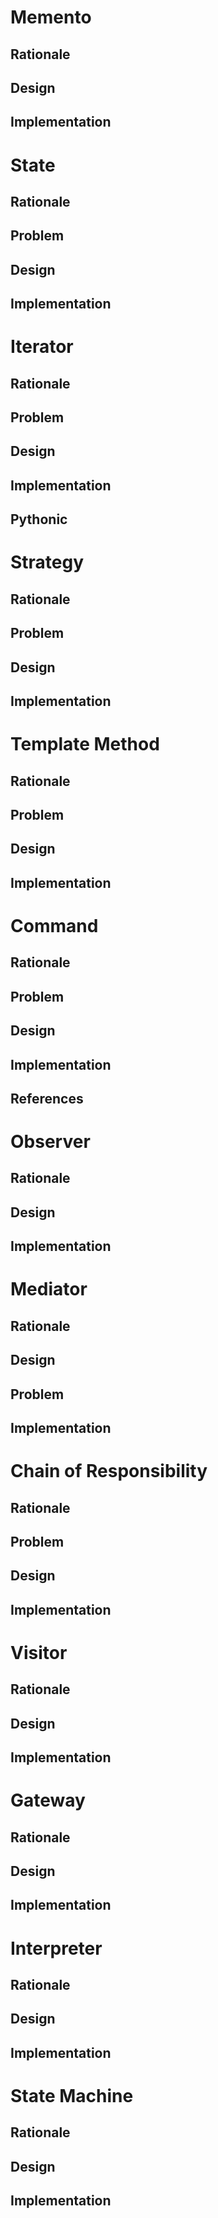 

Memento
=======

Rationale
---------

Design
------

Implementation
--------------




State
=====

Rationale
---------

Problem
-------

Design
------

Implementation
--------------




Iterator
========

Rationale
---------

Problem
-------

Design
------

Implementation
--------------

Pythonic
--------




Strategy
========

Rationale
---------

Problem
-------

Design
------

Implementation
--------------




Template Method
===============

Rationale
---------

Problem
-------

Design
------

Implementation
--------------




Command
=======

Rationale
---------

Problem
-------

Design
------

Implementation
--------------

References
----------




Observer
========

Rationale
---------

Design
------

Implementation
--------------




Mediator
========

Rationale
---------

Design
------

Problem
-------

Implementation
--------------




Chain of Responsibility
=======================

Rationale
---------

Problem
-------

Design
------

Implementation
--------------




Visitor
=======

Rationale
---------

Design
------

Implementation
--------------




Gateway
=======

Rationale
---------

Design
------

Implementation
--------------




Interpreter
===========

Rationale
---------

Design
------

Implementation
--------------




State Machine
=============

Rationale
---------

Design
------

Implementation
--------------


